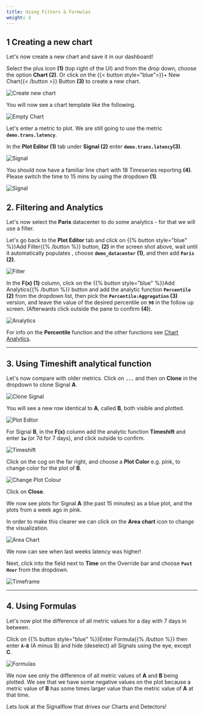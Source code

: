 ```yaml
---
title: Using Filters & Formulas
weight: 3
---
```


## 1 Creating a new chart

Let's now create a new chart and save it in our dashboard!

Select the plus icon **(1)** (top right of the UI) and from the drop down, choose the option **Chart (2)**.
Or click on the {{< button style="blue">}}+ New Chart{{< /button >}} Button **(3)** to create a new chart.

![Create new chart](../../images/new-chart.png)

You will now see a chart template like the following.

![Empty Chart](../../images/empty-new-chart.png)

Let's enter a metric to plot. We are still going to use the metric **`demo.trans.latency`**.

In the **Plot Editor (1)** tab under **Signal (2)** enter **`demo.trans.latency`(3)**.

![Signal](../../images/plot-editor.png)

You should now have a familiar line chart with 18 Timeseries reporting **(4)**. Please switch the time to 15 mins by using the dropdown **(1)**.

![Signal](../../images/line-chart-15-mins.png)

## 2. Filtering and Analytics

Let's now select the **Paris** datacenter to do some analytics - for that we will use a filter.

Let's go back to the **Plot Editor** tab and click on {{% button style="blue" %}}Add Filter{{% /button %}}
button, **(2)** in the screen shot above, wait until it automatically populates , choose **`demo_datacenter` (1)**, and then add **`Paris` (2)**.

![Filter](../../images/select-filter.png)

In the **F(x) (1)** column, click on the {{% button style="blue" %}}Add Analytics{{% /button %}} button and add the analytic function **`Percentile` (2)** from the dropdown list, then pick the  **`Percentile:Aggregation` (3)** version, and leave the value of the desired percentile on **`90`** in the follow up screen. (Afterwards click outside the pane to confirm **(4)**).

![Analytics](../../images/prepare_filter.png)

For info on the **Percentile** function and the other functions see [Chart Analytics](https://docs.splunk.com/Observability/data-visualization/charts/gain-insights-through-chart-analytics.html#gain-insights-through-chart-analytics).

---

## 3. Using Timeshift analytical function

Let's now compare with older metrics. Click on **`...`** and then on **Clone** in the dropdown to clone Signal **A**.

![Clone Signal](../../images/M-Filter-3.png)

You will see a new row identical to **A**, called **B**, both visible and plotted.

![Plot Editor](../../images/M-Filter-4.png)

For Signal **B**, in the **F(x)** column add the analytic function **Timeshift** and enter **`1w`** (or 7d for 7 days), and click outside to confirm.

![Timeshift](../../images/M-Filter-5.png)

Click on the cog on the far right, and choose a **Plot Color** e.g. pink, to change color for the plot of **B**.

![Change Plot Colour](../../images/M-Filter-6.png)

Click on **Close**.

We now see plots for Signal **A** (the past 15 minutes) as a blue plot, and the plots from a week ago in pink.

In order to make this clearer we can click on the **Area chart** icon to change the visualization.

![Area Chart](../../images/M-Filter-8.png)

We now can see when last weeks latency was higher!

Next, click into the field next to **Time** on the Override bar and choose **`Past Hour`** from the dropdown.

![Timeframe](../../images/M-Filter-9.png)

---

## 4. Using Formulas

Let's now plot the difference of all metric values for a day with 7 days in between.

Click on {{% button style="blue" %}}Enter Formula{{% /button %}}
 then enter **`A-B`** (A minus B) and hide (deselect) all Signals using the eye, except **C**.

![Formulas](../../images/M-Filter-11.png)

We now see only the difference of all metric values of **A** and **B** being plotted. We see that we have some negative values on the plot because a metric value of **B** has some times larger value than the metric value of **A** at that time.

Lets look at the Signalflow that drives our Charts and Detectors!
